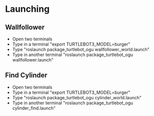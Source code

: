 # Launching

## Wallfollower
- Open two terminals
- Type in a terminal "export TURTLEBOT3_MODEL=burger"
- Type "roslaunch package_turtlebot_ogu wallfollower_world.launch"
- Type in another terminal "roslaunch package_turtlebot_ogu wallfollower.launch"


## Find Cylinder
- Open two terminals
- Type in a terminal "export TURTLEBOT3_MODEL=burger"
- Type "roslaunch package_turtlebot_ogu cylinder_world.launch"
- Type in another terminal "roslaunch package_turtlebot_ogu cylinder_find.launch"
